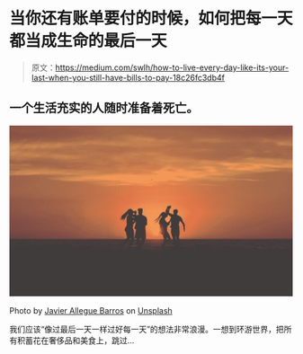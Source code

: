 # 当你还有账单要付的时候，如何把每一天都当成生命的最后一天

> 原文：<https://medium.com/swlh/how-to-live-every-day-like-its-your-last-when-you-still-have-bills-to-pay-18c26fc3db4f>

## 一个生活充实的人随时准备着死亡。

![](img/2bf606313a078757c86daa2c71ec0b47.png)

Photo by [Javier Allegue Barros](https://unsplash.com/@soymeraki?utm_source=unsplash&utm_medium=referral&utm_content=creditCopyText) on [Unsplash](https://unsplash.com/?utm_source=unsplash&utm_medium=referral&utm_content=creditCopyText)

我们应该“像过最后一天一样过好每一天”的想法非常浪漫。一想到环游世界，把所有积蓄花在奢侈品和美食上，跳过…